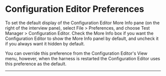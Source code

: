 
# Configuration Editor Preferences

To set the default display of the Configuration Editor More Info pane (on the right of the interview
pane), select File \> Preferences, and choose Test Manager \> Configuration Editor. Check the More
Info box if you want the Configuration Editor to show the More Info panel by default, and uncheck it
if you always want it hidden by default.

You can override this preference from the Configuration Editor\'s View menu, however, when the
harness is restarted the Configuration Editor uses this preference as the default.

----------------------------------------------------------------------------------------------------


